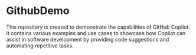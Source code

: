 # GithubDemo

This repository is created to demonstrate the capabilities of GitHub Copilot. It contains various examples and use cases to showcase how Copilot can assist in software development by providing code suggestions and automating repetitive tasks.